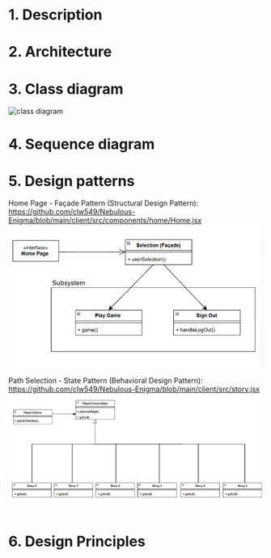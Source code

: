# 1. Description



# 2. Architecture



# 3. Class diagram

![class diagram](https://i.imgur.com/sfqShWB.png)

# 4. Sequence diagram



# 5. Design patterns
Home Page - Façade Pattern (Structural Design Pattern): https://github.com/clw549/Nebulous-Enigma/blob/main/client/src/components/home/Home.jsx
![Home Page Diagram](Deliverables/deliverable_images/two_design_pattern_d5.png)


Path Selection - State Pattern (Behavioral Design Pattern): https://github.com/clw549/Nebulous-Enigma/blob/main/client/src/story.jsx
![Story Diagram](Deliverables/deliverable_images/one_design_pattern_d5.png)


# 6. Design Principles


